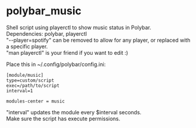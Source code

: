 # polybar_music
Shell script using playerctl to show music status in Polybar.  
Dependencies: polybar, playerctl  
"--player=spotify" can be removed to allow for any player, or replaced with a specific player.  
"man playerctl" is your friend if you want to edit :)  
  
Place this in ~/.config/polybar/config.ini:

```
[module/music]
type=custom/script
exec=/path/to/script
interval=1

modules-center = music
```

"interval" updates the module every $interval seconds.  
Make sure the script has execute permissions.

